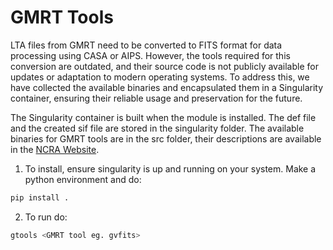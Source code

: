 # GMRT Tools

LTA files from GMRT need to be converted to FITS format for data processing using CASA or AIPS. However, the tools required for this conversion are outdated, and their source code is not publicly available for updates or adaptation to modern operating systems. To address this, we have collected the available binaries and encapsulated them in a Singularity container, ensuring their reliable usage and preservation for the future.

The Singularity container is built when the module is installed. The def file and the created sif file are stored in the singularity folder. The available binaries for GMRT tools are in the src folder, their descriptions are available in the [NCRA Website](http://www.ncra.tifr.res.in/ncra/gmrt/gmrt-users/aips-help). 

1. To install, ensure singularity is up and running on your system. Make a python environment and do:

```bash
pip install .
```

2. To run do:

```bash 
gtools <GMRT tool eg. gvfits>
```